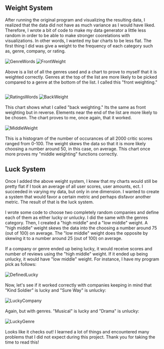 
## Weight System
After running the original program and visualizing the resulting data, I realized that the data did not have as much variance as I would have liked. Therefore, I wrote a bit of code to make my data generator a little less random in order to be able to make stronger coorelations with visualizations. In other words, I wanted my bar charts to be less flat. The first thing I did was give a weight to the frequency of each category such as, genre, company, or rating.
<br>
<br>
![GenreWords](https://github.com/Sradelat/FakeDataGenerator/assets/98350632/0bc1b3df-add7-43db-b4df-a030f1a96caa)
![FrontWeight](https://github.com/Sradelat/FakeDataGenerator/assets/98350632/844fc64b-541d-474d-9dfd-f376a610782e)
<br>
<br>
Above is a list of all the genres used and a chart to prove to myself that it is weighted correctly. Genres at the top of the list are more likely to be picked compared to a genre at the bottom of the list. I called this "front weighting."
<br>
<br>

![RatingsWords](https://github.com/Sradelat/FakeDataGenerator/assets/98350632/dc1140c3-dbb9-440e-8f9b-2420c2f6b222)
![BackWeight](https://github.com/Sradelat/FakeDataGenerator/assets/98350632/af4e4fa3-435a-44c4-9124-49c392053113)
<br>
<br>
This chart shows what I called "back weighting." Its the same as front weighting but in reverse. Elements near the end of the list are more likely to be chosen. The chart proves to me, once again, that it worked.
<br>
<br>
![MiddleWeight](https://github.com/Sradelat/FakeDataGenerator/assets/98350632/ddd54cba-75eb-49fe-8e1a-f6bd3b8a23c0)
<br>
<br>
This is a histogram of the number of occurances of all 2000 critic scores ranged from 0-100. The weight skews the data so that it is more likely choosing a number around 50, in this case, on average. This chart once more proves my "middle weighting" functions correctly.
## Luck System
Once I added the above weight system, I knew that my charts would still be pretty flat if I took an average of all user scores, user amounts, ect. I succeeded in varying my data, but only in one dimension. I wanted to create a system that would favor a certain metric and perhaps disfavor another metric. The result of that is the luck system.
<br>
<br>
I wrote some code to choose two completely random companies and define each of them as either lucky or unlucky. I did the same with the genres category. Then, I created a "high middle" and a "low middle" weight. A "high middle" weight skews the data into the choosing a number around 75 (out of 100) on average. The "low middle" weight does the opposite by skewing it to a number around 25 (out of 100) on average.
<br>
<br>
If a company or genre ended up being lucky, it would receive scores and number of reviews using the "high middle" weight. If it ended up being unlucky, it would have "low middle" weight. For instance, I have my program pick as follows:
<br>
<br>
![DefinedLucky](https://github.com/Sradelat/FakeDataGenerator/assets/98350632/68276bb6-d8b7-45d4-bf27-1bd90e23f36a)
<br>
<br>
Now, let's see if it worked correctly with companies keeping in mind that "Kind Soldier" is lucky and "Sure Way" is unlucky:
<br>
<br>
![LuckyCompany](https://github.com/Sradelat/FakeDataGenerator/assets/98350632/113b4352-b28f-4d65-b7ee-163db6496abe)
<br>
<br>
Again, but with genres. "Musical" is lucky and "Drama" is unlucky:
<br>
<br>
![LuckyGenre](https://github.com/Sradelat/FakeDataGenerator/assets/98350632/866195a3-5e5b-484f-a40d-9ca458b5e8de)
<br>
<br>
Looks like it checks out! I learned a lot of things and encountered many problems that I did not expect during this project. Thank you for taking the time to read this!

